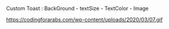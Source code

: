 Custom Toast : BackGround - textSize - TextColor - Image 

https://codingforarabs.com/wp-content/uploads/2020/03/07.gif
